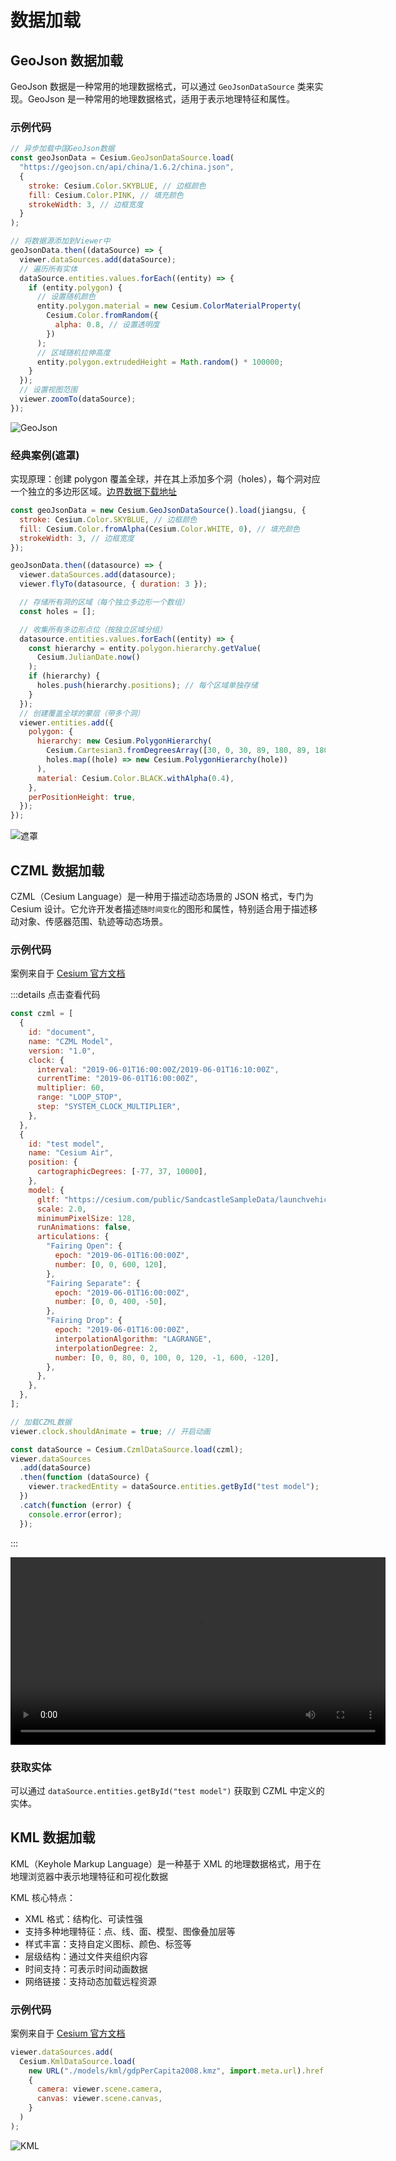 <!-- GeoJson 数据格式
CZML 数据格式
KML 数据格式
MVT 数据格式
SHP 数据格式
dbf 数据格式
prj 数据格式 -->

# 数据加载

## GeoJson 数据加载

GeoJson 数据是一种常用的地理数据格式，可以通过 `GeoJsonDataSource` 类来实现。GeoJson 是一种常用的地理数据格式，适用于表示地理特征和属性。

### 示例代码

```js
// 异步加载中国GeoJson数据
const geoJsonData = Cesium.GeoJsonDataSource.load(
  "https://geojson.cn/api/china/1.6.2/china.json",
  {
    stroke: Cesium.Color.SKYBLUE, // 边框颜色
    fill: Cesium.Color.PINK, // 填充颜色
    strokeWidth: 3, // 边框宽度
  }
);

// 将数据源添加到Viewer中
geoJsonData.then((dataSource) => {
  viewer.dataSources.add(dataSource);
  // 遍历所有实体
  dataSource.entities.values.forEach((entity) => {
    if (entity.polygon) {
      // 设置随机颜色
      entity.polygon.material = new Cesium.ColorMaterialProperty(
        Cesium.Color.fromRandom({
          alpha: 0.8, // 设置透明度
        })
      );
      // 区域随机拉伸高度
      entity.polygon.extrudedHeight = Math.random() * 100000;
    }
  });
  // 设置视图范围
  viewer.zoomTo(dataSource);
});
```

![GeoJson](../Aassets/Basics/jeojson.png)

### 经典案例(遮罩)

实现原理：创建 polygon 覆盖全球，并在其上添加多个洞（holes），每个洞对应一个独立的多边形区域。[边界数据下载地址](https://geojson.hxkj.vip/)

```js
const geoJsonData = new Cesium.GeoJsonDataSource().load(jiangsu, {
  stroke: Cesium.Color.SKYBLUE, // 边框颜色
  fill: Cesium.Color.fromAlpha(Cesium.Color.WHITE, 0), // 填充颜色
  strokeWidth: 3, // 边框宽度
});

geoJsonData.then((datasource) => {
  viewer.dataSources.add(datasource);
  viewer.flyTo(datasource, { duration: 3 });

  // 存储所有洞的区域（每个独立多边形一个数组）
  const holes = [];

  // 收集所有多边形点位（按独立区域分组）
  datasource.entities.values.forEach((entity) => {
    const hierarchy = entity.polygon.hierarchy.getValue(
      Cesium.JulianDate.now()
    );
    if (hierarchy) {
      holes.push(hierarchy.positions); // 每个区域单独存储
    }
  });
  // 创建覆盖全球的蒙层（带多个洞）
  viewer.entities.add({
    polygon: {
      hierarchy: new Cesium.PolygonHierarchy(
        Cesium.Cartesian3.fromDegreesArray([30, 0, 30, 89, 180, 89, 180, 0]),
        holes.map((hole) => new Cesium.PolygonHierarchy(hole))
      ),
      material: Cesium.Color.BLACK.withAlpha(0.4),
    },
    perPositionHeight: true,
  });
});
```

![遮罩](../Aassets/Basics/geojsonMask.png)

## CZML 数据加载

CZML（Cesium Language）是一种用于描述动态场景的 JSON 格式，专门为 Cesium 设计。它允许开发者描述`随时间变化`的图形和属性，特别适合用于描述移动对象、传感器范围、轨迹等动态场景。

### 示例代码

案例来自于 [Cesium 官方文档](https://sandcastle.cesium.com/index.html?src=CZML%20Model%20Articulations.html&label=CZML)

:::details 点击查看代码

```js
const czml = [
  {
    id: "document",
    name: "CZML Model",
    version: "1.0",
    clock: {
      interval: "2019-06-01T16:00:00Z/2019-06-01T16:10:00Z",
      currentTime: "2019-06-01T16:00:00Z",
      multiplier: 60,
      range: "LOOP_STOP",
      step: "SYSTEM_CLOCK_MULTIPLIER",
    },
  },
  {
    id: "test model",
    name: "Cesium Air",
    position: {
      cartographicDegrees: [-77, 37, 10000],
    },
    model: {
      gltf: "https://cesium.com/public/SandcastleSampleData/launchvehicle.glb",
      scale: 2.0,
      minimumPixelSize: 128,
      runAnimations: false,
      articulations: {
        "Fairing Open": {
          epoch: "2019-06-01T16:00:00Z",
          number: [0, 0, 600, 120],
        },
        "Fairing Separate": {
          epoch: "2019-06-01T16:00:00Z",
          number: [0, 0, 400, -50],
        },
        "Fairing Drop": {
          epoch: "2019-06-01T16:00:00Z",
          interpolationAlgorithm: "LAGRANGE",
          interpolationDegree: 2,
          number: [0, 0, 80, 0, 100, 0, 120, -1, 600, -120],
        },
      },
    },
  },
];

// 加载CZML数据
viewer.clock.shouldAnimate = true; // 开启动画

const dataSource = Cesium.CzmlDataSource.load(czml);
viewer.dataSources
  .add(dataSource)
  .then(function (dataSource) {
    viewer.trackedEntity = dataSource.entities.getById("test model");
  })
  .catch(function (error) {
    console.error(error);
  });
```

:::

<video controls width="600">
  <source src="../Aassets/Basics/CZML.mp4" type="video/mp4" />
  您的浏览器不支持HTML5视频标签。
</video>

### 获取实体

可以通过 `dataSource.entities.getById("test model")` 获取到 CZML 中定义的实体。

## KML 数据加载

KML（Keyhole Markup Language）是一种基于 XML 的地理数据格式，用于在地理浏览器中表示地理特征和可视化数据

KML 核心特点：

- XML 格式：结构化、可读性强
- 支持多种地理特征：点、线、面、模型、图像叠加层等
- 样式丰富：支持自定义图标、颜色、标签等
- 层级结构：通过文件夹组织内容
- 时间支持：可表示时间动画数据
- 网络链接：支持动态加载远程资源

### 示例代码

案例来自于 [Cesium 官方文档](https://sandcastle.cesium.com/index.html?src=KML.html&label=CZML)

```js
viewer.dataSources.add(
  Cesium.KmlDataSource.load(
    new URL("./models/kml/gdpPerCapita2008.kmz", import.meta.url).href,
    {
      camera: viewer.scene.camera,
      canvas: viewer.scene.canvas,
    }
  )
);
```

![KML](../Aassets/Basics/kml.png)
